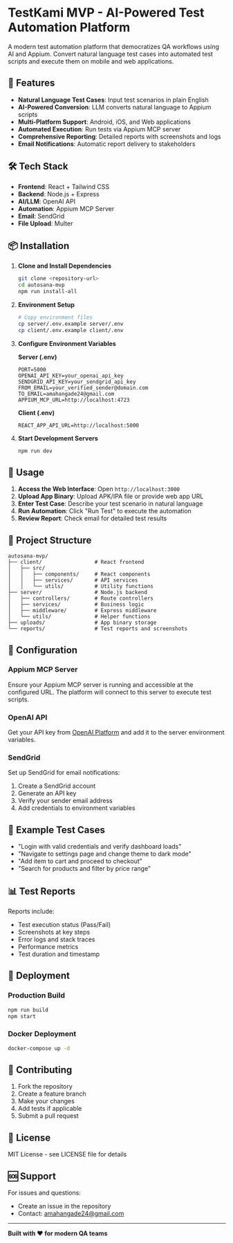 # TestKami MVP - AI-Powered Test Automation Platform

A modern test automation platform that democratizes QA workflows using AI and Appium. Convert natural language test cases into automated test scripts and execute them on mobile and web applications.

## 🚀 Features

- **Natural Language Test Cases**: Input test scenarios in plain English
- **AI-Powered Conversion**: LLM converts natural language to Appium scripts
- **Multi-Platform Support**: Android, iOS, and Web applications
- **Automated Execution**: Run tests via Appium MCP server
- **Comprehensive Reporting**: Detailed reports with screenshots and logs
- **Email Notifications**: Automatic report delivery to stakeholders

## 🛠 Tech Stack

- **Frontend**: React + Tailwind CSS
- **Backend**: Node.js + Express
- **AI/LLM**: OpenAI API
- **Automation**: Appium MCP Server
- **Email**: SendGrid
- **File Upload**: Multer

## 📦 Installation

1. **Clone and Install Dependencies**
   ```bash
   git clone <repository-url>
   cd autosana-mvp
   npm run install-all
   ```

2. **Environment Setup**
   ```bash
   # Copy environment files
   cp server/.env.example server/.env
   cp client/.env.example client/.env
   ```

3. **Configure Environment Variables**
   
   **Server (.env)**
   ```
   PORT=5000
   OPENAI_API_KEY=your_openai_api_key
   SENDGRID_API_KEY=your_sendgrid_api_key
   FROM_EMAIL=your_verified_sender@domain.com
   TO_EMAIL=amahangade24@gmail.com
   APPIUM_MCP_URL=http://localhost:4723
   ```

   **Client (.env)**
   ```
   REACT_APP_API_URL=http://localhost:5000
   ```

4. **Start Development Servers**
   ```bash
   npm run dev
   ```

## 🎯 Usage

1. **Access the Web Interface**: Open `http://localhost:3000`
2. **Upload App Binary**: Upload APK/IPA file or provide web app URL
3. **Enter Test Case**: Describe your test scenario in natural language
4. **Run Automation**: Click "Run Test" to execute the automation
5. **Review Report**: Check email for detailed test results

## 📁 Project Structure

```
autosana-mvp/
├── client/                 # React frontend
│   ├── src/
│   │   ├── components/     # React components
│   │   ├── services/       # API services
│   │   └── utils/          # Utility functions
├── server/                 # Node.js backend
│   ├── controllers/        # Route controllers
│   ├── services/           # Business logic
│   ├── middleware/         # Express middleware
│   └── utils/              # Helper functions
├── uploads/                # App binary storage
└── reports/                # Test reports and screenshots
```

## 🔧 Configuration

### Appium MCP Server
Ensure your Appium MCP server is running and accessible at the configured URL. The platform will connect to this server to execute test scripts.

### OpenAI API
Get your API key from [OpenAI Platform](https://platform.openai.com/api-keys) and add it to the server environment variables.

### SendGrid
Set up SendGrid for email notifications:
1. Create a SendGrid account
2. Generate an API key
3. Verify your sender email address
4. Add credentials to environment variables

## 🧪 Example Test Cases

- "Login with valid credentials and verify dashboard loads"
- "Navigate to settings page and change theme to dark mode"
- "Add item to cart and proceed to checkout"
- "Search for products and filter by price range"

## 📊 Test Reports

Reports include:
- Test execution status (Pass/Fail)
- Screenshots at key steps
- Error logs and stack traces
- Performance metrics
- Test duration and timestamp

## 🚀 Deployment

### Production Build
```bash
npm run build
npm start
```

### Docker Deployment
```bash
docker-compose up -d
```

## 🤝 Contributing

1. Fork the repository
2. Create a feature branch
3. Make your changes
4. Add tests if applicable
5. Submit a pull request

## 📄 License

MIT License - see LICENSE file for details

## 🆘 Support

For issues and questions:
- Create an issue in the repository
- Contact: amahangade24@gmail.com

---

**Built with ❤️ for modern QA teams**
